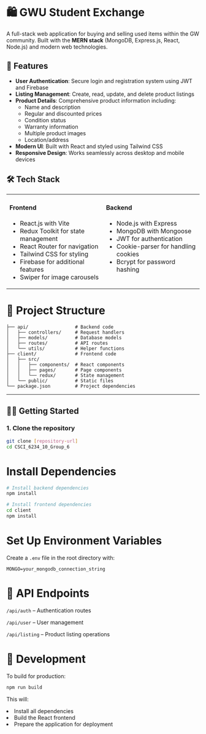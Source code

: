# 🛍️ GWU Student Exchange

A full-stack web application for buying and selling used items within the GW community. Built with the **MERN stack** (MongoDB, Express.js, React, Node.js) and modern web technologies.



## 🚀 Features

- **User Authentication**: Secure login and registration system using JWT and Firebase  
- **Listing Management**: Create, read, update, and delete product listings  
- **Product Details**: Comprehensive product information including:
  - Name and description
  - Regular and discounted prices
  - Condition status
  - Warranty information
  - Multiple product images
  - Location/address
- **Modern UI**: Built with React and styled using Tailwind CSS  
- **Responsive Design**: Works seamlessly across desktop and mobile devices  


## 🛠️ Tech Stack

<div align="center">

<table>
  <tr>
    <td valign="top" width="50%">
      <h4>Frontend</h4>
      <ul>
        <li>React.js with Vite</li>
        <li>Redux Toolkit for state management</li>
        <li>React Router for navigation</li>
        <li>Tailwind CSS for styling</li>
        <li>Firebase for additional features</li>
        <li>Swiper for image carousels</li>
      </ul>
    </td>
    <td valign="top" width="50%">
      <h4>Backend</h4>
      <ul>
        <li>Node.js with Express</li>
        <li>MongoDB with Mongoose</li>
        <li>JWT for authentication</li>
        <li>Cookie-parser for handling cookies</li>
        <li>Bcrypt for password hashing</li>
      </ul>
    </td>
  </tr>
</table>

</div>

# 📁 Project Structure
```plaintext
├── api/                 # Backend code
│   ├── controllers/     # Request handlers
│   ├── models/          # Database models
│   ├── routes/          # API routes
│   └── utils/           # Helper functions
├── client/              # Frontend code
│   ├── src/
│   │   ├── components/  # React components
│   │   ├── pages/       # Page components
│   │   └── redux/       # State management
│   └── public/          # Static files
└── package.json         # Project dependencies
```


---

## 🏃‍♂️ Getting Started

### 1. Clone the repository

```bash
git clone [repository-url]
cd CSCI_6234_10_Group_6
```
# Install Dependencies

```bash
# Install backend dependencies
npm install

# Install frontend dependencies
cd client
npm install
```

# Set Up Environment Variables

Create a `.env` file in the root directory with:
```plaintext
MONGO=your_mongodb_connection_string
```
# 🔄 API Endpoints

`/api/auth` – Authentication routes

`/api/user` – User management

`/api/listing` – Product listing operations


# 🧪 Development
To build for production:
```bash
npm run build
```
This will:
<li>Install all dependencies</li>
<li>Build the React frontend</li>
<li>Prepare the application for deployment</li>
